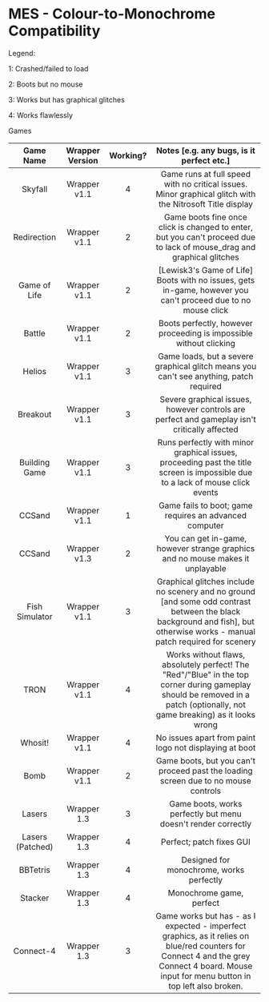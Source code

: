 # MES - Colour-to-Monochrome Compatibility

Legend:

1: Crashed/failed to load

2: Boots but no mouse

3: Works but has graphical glitches

4: Works flawlessly

Games

|Game Name|Wrapper Version|Working?|Notes [e.g. any bugs, is it perfect etc.]|
|:-------:|:---------:|:------------------:|:---------------------------------------:|
|Skyfall|Wrapper v1.1|4|Game runs at full speed with no critical issues. Minor graphical glitch with the Nitrosoft Title display|
|Redirection|Wrapper v1.1|2|Game boots fine once click is changed to enter, but you can't proceed due to lack of mouse_drag and graphical glitches|
|Game of Life|Wrapper v1.1|2|[Lewisk3's Game of Life] Boots with no issues, gets in-game, however you can't proceed due to no mouse click|
|Battle|Wrapper v1.1|2|Boots perfectly, however proceeding is impossible without clicking|
|Helios|Wrapper v1.1|3|Game loads, but a severe graphical glitch means you can't see anything, patch required|
|Breakout|Wrapper v1.1|3|Severe graphical issues, however controls are perfect and gameplay isn't critically affected|
|Building Game|Wrapper v1.1|3|Runs perfectly with minor graphical issues, proceeding past the title screen is impossible due to a lack of mouse click events|
|CCSand|Wrapper v1.1|1|Game fails to boot; game requires an advanced computer|
|CCSand|Wrapper v1.3|2|You can get in-game, however strange graphics and no mouse makes it unplayable|
|Fish Simulator|Wrapper v1.1|3|Graphical glitches include no scenery and no ground [and some odd contrast between the black background and fish], but otherwise works - manual patch required for scenery|
|TRON|Wrapper v1.1|4|Works without flaws, absolutely perfect! The "Red"/"Blue" in the top corner during gameplay should be removed in a patch (optionally, not game breaking) as it looks wrong|
|Whosit!|Wrapper v1.1|4|No issues apart from paint logo not displaying at boot|
|Bomb|Wrapper v1.1|2|Game boots, but you can't proceed past the loading screen due to no mouse controls|
|Lasers|Wrapper 1.3|3|Game boots, works perfectly but menu doesn't render correctly|
|Lasers (Patched)|Wrapper 1.3|4|Perfect; patch fixes GUI|
|BBTetris|Wrapper 1.3|4|Designed for monochrome, works perfectly|
|Stacker|Wrapper 1.3|4|Monochrome game, perfect|
|Connect-4|Wrapper 1.3|3|Game works but has - as I expected - imperfect graphics, as it relies on blue/red counters for Connect 4 and the grey Connect 4 board. Mouse input for menu button in top left also broken.|

